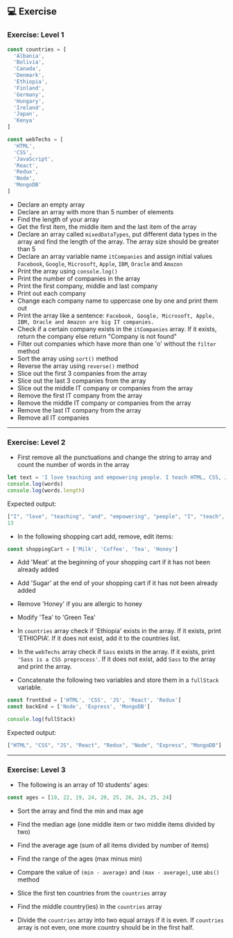 ## 💻 Exercise

### Exercise: Level 1

```js
const countries = [
  'Albania',
  'Bolivia',
  'Canada',
  'Denmark',
  'Ethiopia',
  'Finland',
  'Germany',
  'Hungary',
  'Ireland',
  'Japan',
  'Kenya'
]

const webTechs = [
  'HTML',
  'CSS',
  'JavaScript',
  'React',
  'Redux',
  'Node',
  'MongoDB'
]
```

- Declare an empty array
- Declare an array with more than 5 number of elements
- Find the length of your array
- Get the first item, the middle item and the last item of the array
- Declare an array called `mixedDataTypes`, put different data types in the array and find the length of the array. The array size should be greater than 5
- Declare an array variable name `itCompanies` and assign initial values `Facebook`, `Google`, `Microsoft`, `Apple`, `IBM`, `Oracle` and `Amazon`
- Print the array using `console.log()`
- Print the number of companies in the array
- Print the first company, middle and last company
- Print out each company
- Change each company name to uppercase one by one and print them out
- Print the array like a sentence: `Facebook, Google, Microsoft, Apple, IBM, Oracle and Amazon are big IT companies.`
- Check if a certain company exists in the `itCompanies` array. If it exists, return the company else return "Company is not found"
- Filter out companies which have more than one 'o' without the `filter` method
- Sort the array using `sort()` method
- Reverse the array using `reverse()` method
- Slice out the first 3 companies from the array
- Slice out the last 3 companies from the array
- Slice out the middle IT company or companies from the array
- Remove the first IT company from the array
- Remove the middle IT company or companies from the array
- Remove the last IT company from the array
- Remove all IT companies

---

### Exercise: Level 2

- First remove all the punctuations and change the string to array and count the number of words in the array

```js
let text = 'I love teaching and empowering people. I teach HTML, CSS, JS, React, Python.'
console.log(words)
console.log(words.length)
```

Expected output:
```js
["I", "love", "teaching", "and", "empowering", "people", "I", "teach", "HTML", "CSS", "JS", "React", "Python"]
13
```

- In the following shopping cart add, remove, edit items:

```js
const shoppingCart = ['Milk', 'Coffee', 'Tea', 'Honey']
```

  - Add 'Meat' at the beginning of your shopping cart if it has not been already added
  - Add 'Sugar' at the end of your shopping cart if it has not been already added
  - Remove 'Honey' if you are allergic to honey
  - Modify 'Tea' to 'Green Tea'

- In `countries` array check if 'Ethiopia' exists in the array. If it exists, print 'ETHIOPIA'. If it does not exist, add it to the countries list.

- In the `webTechs` array check if `Sass` exists in the array. If it exists, print `'Sass is a CSS preprocess'`. If it does not exist, add `Sass` to the array and print the array.

- Concatenate the following two variables and store them in a `fullStack` variable.

```js
const frontEnd = ['HTML', 'CSS', 'JS', 'React', 'Redux']
const backEnd = ['Node', 'Express', 'MongoDB']

console.log(fullStack)
```

Expected output:
```js
["HTML", "CSS", "JS", "React", "Redux", "Node", "Express", "MongoDB"]
```

---

### Exercise: Level 3

- The following is an array of 10 students' ages:

```js
const ages = [19, 22, 19, 24, 20, 25, 26, 24, 25, 24]
```

  - Sort the array and find the min and max age
  - Find the median age (one middle item or two middle items divided by two)
  - Find the average age (sum of all items divided by number of items)
  - Find the range of the ages (max minus min)
  - Compare the value of `(min - average)` and `(max - average)`, use `abs()` method

- Slice the first ten countries from the `countries` array
- Find the middle country(ies) in the `countries` array
- Divide the `countries` array into two equal arrays if it is even. If `countries` array is not even, one more country should be in the first half.
